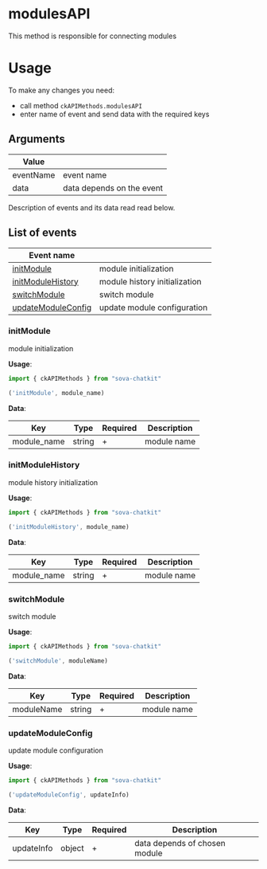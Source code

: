 # modulesAPI 
This method is responsible for connecting modules


# Usage
To make any changes you need: 
 
* call method `ckAPIMethods.modulesAPI` 
* enter name of event and send data with the required keys  


## Arguments
| Value          |                                 |
|----------------|---------------------------------|
| eventName      | event name                      |
| data           | data depends on the event       |

Description of events and its data read read below.


## List of events
| Event name                                  |                                 |
|---------------------------------------------|---------------------------------|
| [initModule](#initModule)                   | module initialization           |
| [initModuleHistory](#initModuleHistory)     | module history initialization   |
| [switchModule](#switchModule)               | switch module                   |
| [updateModuleConfig](#updateModuleConfig)   | update module configuration     |




### initModule 
module initialization

**Usage**:
```javascript
import { ckAPIMethods } from "sova-chatkit"

('initModule', module_name)
```

**Data**:

| Key             |   Type     | Required  |  Description            |
|-----------------|------------|-----------|-------------------------|
| module_name     | string     |     +     | module name             |




### initModuleHistory
module history initialization

**Usage**:
```javascript
import { ckAPIMethods } from "sova-chatkit"

('initModuleHistory', module_name)
```

**Data**:

| Key             |   Type     | Required  |  Description            |
|-----------------|------------|-----------|-------------------------|
| module_name     | string     |     +     | module name             |



### switchModule 
switch module

**Usage**:
```javascript
import { ckAPIMethods } from "sova-chatkit"

('switchModule', moduleName)
```

**Data**:

| Key             |   Type     | Required  |  Description            |
|-----------------|------------|-----------|-------------------------|
| moduleName      | string     |     +     | module name             |



### updateModuleConfig  
update module configuration

**Usage**:
```javascript
import { ckAPIMethods } from "sova-chatkit"

('updateModuleConfig', updateInfo)
```

**Data**:

| Key             |   Type     | Required  |  Description                   |
|-----------------|------------|-----------|--------------------------------|
| updateInfo      | object     |     +     | data depends of chosen module  |
